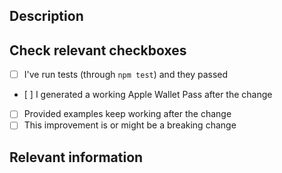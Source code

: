 <!--
	Thank you for your contribution to passkit-generator.
	You'll be responded to as soon as possible. (but I
	assure you will be responded! 😉)

	Meanwhile, what about leaving a ⭐️ on the project? That
	would be very helpful for making it even more known. 🔝
-->

## Description

<!--
	Write here below a description about what you are trying to change.
	Also include, if needed, any information about the platform you tested on.

	If this pull request attempts to close an already opened issue, use issue
	linkers identifiers like "Fixes #99", to link it automatically. See the
	identifiers at the following page:
	https://docs.github.com/en/issues/tracking-your-work-with-issues/linking-a-pull-request-to-an-issue
-->

## Check relevant checkboxes

-   [ ] I've run tests (through `npm test`) and they passed
-   [ ] I generated a working Apple Wallet Pass after the change
-   [ ] Provided examples keep working after the change
-   [ ] This improvement is or might be a breaking change

## Relevant information

<!-- Add any other relevant details to the PR (test, technical details, ...) -->
